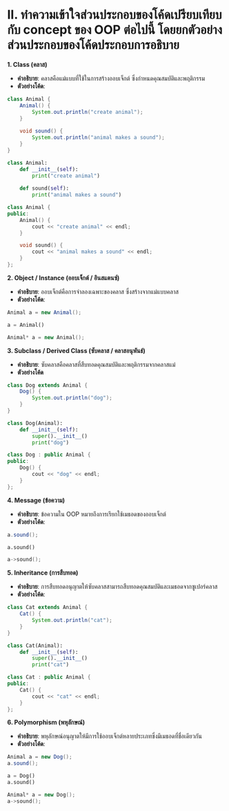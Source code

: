 # II. ทำความเข้าใจส่วนประกอบของโค้ดเปรียบเทียบกับ concept ของ OOP ต่อไปนี้ โดยยกตัวอย่างส่วนประกอบของโค้ดประกอบการอธิบาย

**1. Class (คลาส)**

* **คำอธิบาย**: คลาสคือแม่แบบที่ใช้ในการสร้างออบเจ็กต์ ซึ่งกำหนดคุณสมบัติและพฤติกรรม
* **ตัวอย่างโค้ด**:

```java
class Animal {
    Animal() {
        System.out.println("create animal");
    }
    
    void sound() {
        System.out.println("animal makes a sound");
    }
}
```

```python
class Animal:
    def __init__(self):
        print("create animal")
    
    def sound(self):
        print("animal makes a sound")
```

```cpp
class Animal {
public:
    Animal() {
        cout << "create animal" << endl;
    }

    void sound() {
        cout << "animal makes a sound" << endl;
    }
};
```

**2. Object / Instance (ออบเจ็กต์ / อินสแตนซ์)**

* **คำอธิบาย**: ออบเจ็กต์คือการจำลองเฉพาะของคลาส ซึ่งสร้างจากแม่แบบคลาส
* **ตัวอย่างโค้ด**:

```java
Animal a = new Animal();
```

```python
a = Animal()
```

```cpp
Animal* a = new Animal();
```

**3. Subclass / Derived Class (ซับคลาส / คลาสอนุพันธ์)**

* **คำอธิบาย**: ซับคลาสคือคลาสที่สืบทอดคุณสมบัติและพฤติกรรมจากคลาสแม่
* **ตัวอย่างโค้ด**

```java
class Dog extends Animal {
    Dog() {
        System.out.println("dog");
    }
}
```

```python
class Dog(Animal):
    def __init__(self):
        super().__init__()
        print("dog")
```

```cpp
class Dog : public Animal {
public:
    Dog() {
        cout << "dog" << endl;
    }
};
```

**4. Message (ข้อความ)**

* **คำอธิบาย**: ข้อความใน OOP หมายถึงการเรียกใช้เมธอดของออบเจ็กต์
* **ตัวอย่างโค้ด**:

```java
a.sound();
```

```python
a.sound()
```

```cpp
a->sound();
```

**5. Inheritance (การสืบทอด)**

* **คำอธิบาย**: การสืบทอดอนุญาตให้ซับคลาสสามารถสืบทอดคุณสมบัติและเมธอดจากซูเปอร์คลาส
* **ตัวอย่างโค้ด**:

```java
class Cat extends Animal {
    Cat() {
        System.out.println("cat");
    }
}
```

```python
class Cat(Animal):
    def __init__(self):
        super().__init__()
        print("cat")
```

```cpp
class Cat : public Animal {
public:
    Cat() {
        cout << "cat" << endl;
    }
};
```

**6. Polymorphism (พหุลักษณ์)**

* **คำอธิบาย**: พหุลักษณ์อนุญาตให้มีการใช้ออบเจ็กต์หลายประเภทซึ่งมีเมธอดที่ชื่อเดียวกัน
* **ตัวอย่างโค้ด**:

```java
Animal a = new Dog();
a.sound();
```

```python
a = Dog() 
a.sound() 
```

```cpp
Animal* a = new Dog(); 
a->sound(); 
```
